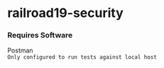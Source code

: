# railroad19-security

### Requires Software<br>
Postman<br>
`Only configured to run tests against local host`

